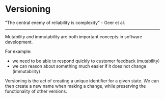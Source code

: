 # Versioning

"The central enemy of reliability is complexity" -  Geer et al.

---

Mutability and immutability are both important concepts in software development.

For example:
* we need to be able to respond quickly to customer feedback (mutability)
* we can reason about something much easier if it does not change (immutability)

Versioning is the act of creating a unique identifier for a given state. We can then create a new name when making a change, while preserving the functionality of other versions.
